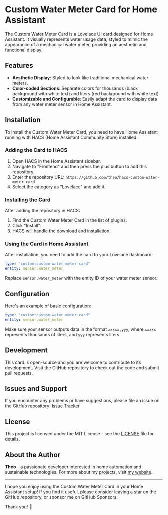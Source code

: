 # Custom Water Meter Card for Home Assistant

The Custom Water Meter Card is a Lovelace UI card designed for Home Assistant. It visually represents water usage data, styled to mimic the appearance of a mechanical water meter, providing an aesthetic and functional display.

## Features

- **Aesthetic Display**: Styled to look like traditional mechanical water meters.
- **Color-coded Sections**: Separate colors for thousands (black background with white text) and liters (red background with white text).
- **Customizable and Configurable**: Easily adapt the card to display data from any water meter sensor in Home Assistant.

## Installation

To install the Custom Water Meter Card, you need to have Home Assistant running with HACS (Home Assistant Community Store) installed.

### Adding the Card to HACS

1. Open HACS in the Home Assistant sidebar.
2. Navigate to "Frontend" and then press the plus button to add this repository.
3. Enter the repository URL: `https://github.com/theo/hacs-custom-water-meter-card`
4. Select the category as "Lovelace" and add it.

### Installing the Card

After adding the repository in HACS:

1. Find the Custom Water Meter Card in the list of plugins.
2. Click "Install".
3. HACS will handle the download and installation.

### Using the Card in Home Assistant

After installation, you need to add the card to your Lovelace dashboard:

```yaml
type: "custom:custom-water-meter-card"
entity: sensor.water_meter
```

Replace `sensor.water_meter` with the entity ID of your water meter sensor.

## Configuration

Here's an example of basic configuration:

```yaml
type: "custom:custom-water-meter-card"
entity: sensor.water_meter
```

Make sure your sensor outputs data in the format `xxxxx,yyy`, where `xxxxx` represents thousands of liters, and `yyy` represents liters.

## Development

This card is open-source and you are welcome to contribute to its development. Visit the GitHub repository to check out the code and submit pull requests.

## Issues and Support

If you encounter any problems or have suggestions, please file an issue on the GitHub repository:
[Issue Tracker](https://github.com/tvdsluijs/hacs-custom-water-meter-card/issues)

## License

This project is licensed under the MIT License - see the [LICENSE](LICENSE) file for details.

## About the Author

**Theo** - a passionate developer interested in home automation and sustainable technologies. For more about my projects, visit [my website](https://itheo.tech).

---

I hope you enjoy using the Custom Water Meter Card in your Home Assistant setup! If you find it useful, please consider leaving a star on the GitHub repository, or sponsor me on GitHub Sponsors.

Thank you! 🌟
